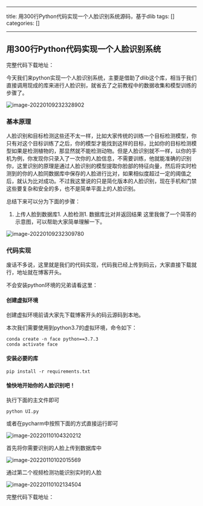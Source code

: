 
--- 
title:  用300行Python代码实现一个人脸识别系统源码，基于dlib 
tags: []
categories: [] 

---
## 用300行Python代码实现一个人脸识别系统

完整代码下载地址：

今天我们来python实现一个人脸识别系统，主要是借助了dlib这个库，相当于我们直接调用现成的库来进行人脸识别，就省去了之前教程中的数据收集和模型训练的步骤了。

<img src="https://img-blog.csdnimg.cn/img_convert/d244b4b8f408fdb75d77e0e6fd4f56e5.png" alt="image-20220109232328902">

### 基本原理

人脸识别和目标检测这些还不太一样，比如大家传统的训练一个目标检测模型，你只有对这个目标训练了之后，你的模型才能找到这样的目标，比如你的目标检测模型如果是检测植物的，那显然就不能检测动物。但是人脸识别就不一样，以你的手机为例，你发现你只录入了一次你的人脸信息，不需要训练，他就能准确的识别你，这里识别的原理是通过人脸识别的模型提取你脸部的特征向量，然后将实时检测到的你的人脸同数据库中保存的人脸进行比对，如果相似度超过一定的阈值之后，就认为比对成功。不过我这里说的只是简化版本的人脸识别，现在手机和门禁这些要复杂和安全的多，也不是简单平面上的人脸识别。

总结下来可以分为下面的步骤：
1. 上传人脸到数据库1. 人脸检测1. 数据库比对并返回结果
这里我做了一个简答的示意图，可以帮助大家简单理解一下。

<img src="https://img-blog.csdnimg.cn/img_convert/b5b5362e8fe4ad3c43207b92c3c5d43f.png" alt="image-20220109232309780">

### 代码实现

废话不多说，这里就是我们的代码实现，代码我已经上传到码云，大家直接下载就行，地址就在博客开头。

不会安装python环境的兄弟请看这里：

#### 创建虚拟环境

创建虚拟环境前请大家先下载博客开头的码云源码到本地。

本次我们需要使用到python3.7的虚拟环境，命令如下：

```
conda create -n face python==3.7.3
conda activate face

```

#### 安装必要的库

```
pip install -r requirements.txt

```

#### 愉快地开始你的人脸识别吧！

执行下面的主文件即可

```
python UI.py

```

或者在pycharm中按照下面的方式直接运行即可

<img src="https://img-blog.csdnimg.cn/img_convert/5eae441eb388057cf2c69fc05ef79516.png" alt="image-20220110104320212">

首先将你需要识别的人脸上传到数据库中

<img src="https://img-blog.csdnimg.cn/img_convert/698bbdf21d5610597568e298a6cdbf91.png" alt="image-20220110102015569">

通过第二个视频检测功能识别实时的人脸

<img src="https://img-blog.csdnimg.cn/img_convert/1f42a274027a58a05f686a7e76d2d5db.png" alt="image-20220110102134504">

完整代码下载地址：
